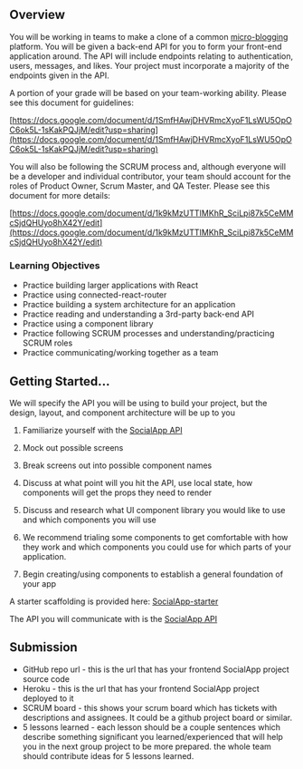 ## Overview

You will be working in teams to make a clone of a common [micro-blogging](https://en.wikipedia.org/wiki/Microblogging) platform. You will be given a back-end API for you to form your front-end application around. The API will include endpoints relating to authentication, users, messages, and likes. Your project must incorporate a majority of the endpoints given in the API.

A portion of your grade will be based on your team-working ability. Please see this document for guidelines:

[https://docs.google.com/document/d/1SmfHAwjDHVRmcXyoF1LsWU5OpOC6ok5L-1sKakPQJjM/edit?usp=sharing](https://docs.google.com/document/d/1SmfHAwjDHVRmcXyoF1LsWU5OpOC6ok5L-1sKakPQJjM/edit?usp=sharing)

You will also be following the SCRUM process and, although everyone will be a developer and individual contributor, your team should account for the roles of Product Owner, Scrum Master, and QA Tester. Please see this document for more details:

[https://docs.google.com/document/d/1k9kMzUTTIMKhR_SciLpi87k5CeMMcSjdQHUyo8hX42Y/edit](https://docs.google.com/document/d/1k9kMzUTTIMKhR_SciLpi87k5CeMMcSjdQHUyo8hX42Y/edit)

### Learning Objectives

- Practice building larger applications with React
- Practice using connected-react-router
- Practice building a system architecture for an application
- Practice reading and understanding a 3rd-party back-end API
- Practice using a component library
- Practice following SCRUM processes and understanding/practicing SCRUM roles
- Practice communicating/working together as a team

## Getting Started...

We will specify the API you will be using to build your project, but the design, layout, and component architecture will be up to you

1. Familiarize yourself with the [SocialApp API](https://socialapp-api.herokuapp.com)
2. Mock out possible screens
3. Break screens out into possible component names
4. Discuss at what point will you hit the API, use local state, how components will get the props they need to render
5. Discuss and research what UI component library you would like to use and which components you will use
6. We recommend trialing some components to get comfortable with how they work and which components you could use for which parts of your application.

7. Begin creating/using components to establish a general foundation of your app

A starter scaffolding is provided here: [SocialApp-starter](https://github.com/erics273/socialapp-starter)

The API you will communicate with is the [SocialApp API](https://socialapp-api.herokuapp.com)

## Submission

- GitHub repo url - this is the url that has your frontend SocialApp project source code
- Heroku - this is the url that has your frontend SocialApp project deployed to it
- SCRUM board - this shows your scrum board which has tickets with descriptions and assignees. It could be a github project board or similar.
- 5 lessons learned - each lesson should be a couple sentences which describe something significant you learned/experienced that will help you in the next group project to be more prepared. the whole team should contribute ideas for 5 lessons learned.

